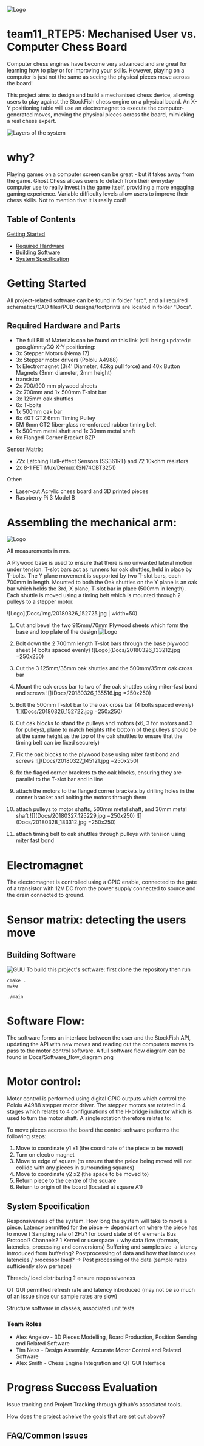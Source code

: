 ![Logo](Docs/g10154.png)
# team11_RTEP5: Mechanised User vs. Computer Chess Board
Computer chess engines have become very advanced and are great for learning how to play or for improving your skills. However, playing on a computer is just not the same as seeing the physical pieces move across the board!

This project aims to design and build a mechanised chess device, allowing users to play against the StockFish chess engine on a physical board. An X-Y positioning table will use an electromagnet to execute the computer-generated moves, moving the physical pieces across the board, mimicking a real chess expert.

![Layers of the system](Docs/path7416.png)

# why?
Playing games on a computer screen can be great - but it takes away from the game. Ghost Chess allows users to detach from their everyday computer use to really invest in the game itself, providing a more engaging gaming experience. Variable difficulty levels allow users to improve their chess skills. Not to mention that it is really cool!

## Table of Contents
[Getting Started](#getting_started)
  * [Required Hardware](#required_hardware)
  * [Building Software](#building_software)
  * [System Specification](#system_specification)

# Getting Started <a name="getting_started"></a>
All project-related software can be found in folder "src", and all required schematics/CAD files/PCB designs/footprints are located in folder "Docs".
## Required Hardware and Parts <a name="required_hardware"></a>
* The full Bill of Materials can be found on this link (still being updated): goo.gl/mntyCQ
X-Y positioning:
* 3x Stepper Motors (Nema 17)
* 3x Stepper motor drivers (Pololu A4988)
* 1x Electromagnet (3/4' Diameter, 4.5kg pull force) and 40x Button Magnets (3mm diameter, 2mm height)
* transistor
* 2x 700/900 mm plywood sheets
* 2x 700mm and 1x 500mm T-slot bar
* 3x 125mm oak shuttles
* 6x T-bolts
* 1x 500mm oak bar
* 6x 40T GT2 6mm Timing Pulley
* 5M 6mm GT2 fiber-glass re-enforced rubber timing belt
* 1x 500mm metal shaft and 1x 30mm metal shaft
* 6x Flanged Corner Bracket BZP

Sensor Matrix:
* 72x Latching Hall-effect Sensors (SS361RT) and 72 10kohm resistors
* 2x 8-1 FET Mux/Demux (SN74CBT3251)

Other:
* Laser-cut Acrylic chess board and 3D printed pieces
* Raspberry Pi 3 Model B

# Assembling the mechanical arm:
![Logo](Docs/XYplaneDiag.png)

All measurements in mm.

A Plywood base is used to ensure that there is no unwanted lateral motion under tension. T-slot bars act as runners for oak shuttles, held in place by T-bolts. The Y plane movement is supported by two T-slot bars, each 700mm in length. Mounted to both the Oak shuttles on the Y plane is an oak bar which holds the 3rd, X plane, T-slot bar in place (500mm in length). Each shuttle is moved using a timing belt which is mounted through 2 pulleys to a stepper motor.

![Logo](Docs/img/20180326_152725.jpg | width=50)

1. Cut and bevel the two 915mm/70mm Plywood sheets which form the base and top plate of the design
![Logo](Docs/img/20180326_102938.jpg)

2. Bolt down the 2 700mm length T-slot bars through the base plywood sheet (4 bolts spaced evenly)
![Logo](Docs/20180326_133212.jpg =250x250)

3. Cut the 3 125mm/35mm oak shuttles and the 500mm/35mm oak cross bar
4. Mount the oak cross bar to two of the oak shuttles using miter-fast bond and screws
![](Docs/20180326_135516.jpg =250x250)

5. Bolt the 500mm T-slot bar to the oak cross bar (4 bolts spaced evenly)
1[](Docs/20180326_152722.jpg =250x250)

6. Cut oak blocks to stand the pulleys and motors (x6, 3 for motors and 3 for pulleys), plane to match heights (the bottom of the pulleys should be at the same height as the top of the oak shuttles to ensure that the timing belt can be fixed securely)
7. Fix the oak blocks to the plywood base using miter fast bond and screws
![](Docs/20180327_145121.jpg =250x250)

8. fix the flaged corner brackets to the oak blocks, ensuring they are parallel to the T-slot bar and in line
9. attach the motors to the flanged corner brackets by drilling holes in the corner bracket and bolting the motors through them
10. attach pulleys to motor shafts, 500mm metal shaft, and 30mm metal shaft
![](Docs/20180327_125229.jpg =250x250)
![](Docs/20180328_183312.jpg =250x250)

11. attach timing belt to oak shuttles through pulleys with tension using miter fast bond

# Electromagnet

The electromagnet is controlled using a GPIO enable, connected to the gate of a transistor with 12V DC from the power supply connected to source and the drain connected to ground.

# Sensor matrix: detecting the users move

## Building Software <a name="building_software"></a>
![GUU](Docs/GhostChessGUI.png)
To build this project's software: first clone the repository then run

```
cmake .
make

./main

```

# Software Flow:

The software forms an interface between the user and the StockFish API, updating the API with new moves and reading out the computers moves to pass to the motor control software. A full software flow diagram can be found in Docs/Software_flow_diagram.png

# Motor control:

Motor control is performed using digital GPIO outputs which control the Pololu A4988 stepper motor driver. The stepper motors are rotated in 4 stages which relates to 4 configurations of the H-bridge inductor which is used to turn the motor shaft. A single rotation therefore relates to:

To move pieces accross the board the control software performs the following steps:
1. Move to coordinate y1 x1 (the coordinate of the piece to be moved)
2. Turn on electro magnet
3. Move to edge of square (to ensure that the peice being moved will not collide with any pieces in surrounding squares)
4. Move to coordinate y2 x2 (the space to be moved to)
5. Return piece to the centre of the square
6. Return to origin of the board (located at square A1)

## System Specification <a name="system_specification"></a>

Responsiveness of the system. How long the system will take to move a piece.
Latency permitted for the piece -> dependant on where the piece has to move (
Sampling rate of 2Hz? for board state of 64 elements
Bus Protocol? 
Channels? 1
Kernel or userspace + why
data flow (formats, latencies, processing and conversions)
Buffering and sample size
  -> latency introduced from buffering?
Postprocessing of data and how that introduces latencies / processor load?
  -> Post processing of the data (sample rates sufficiently slow perhaps)
 
Threads/ load distributing ? ensure responsiveness

QT GUI permitted refresh rate and latency introduced (may not be so much of an issue since our sample rates are slow)

Structure software in classes, associated unit tests

### Team Roles
* Alex Angelov - 3D Pieces Modelling, Board Production, Position Sensing and Related Software
* Tim Ness - Design Assembly, Accurate Motor Control and Related Software
* Alex Smith - Chess Engine Integration and QT GUI Interface

# Progress Success Evaluation
Issue tracking and Project Tracking through github's associated tools.

How does the project acheive the goals that are set out above?

## FAQ/Common Issues

